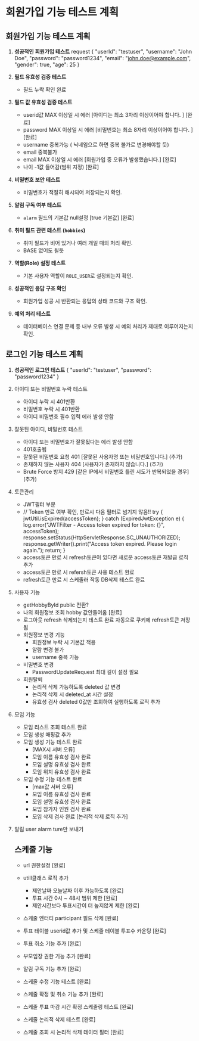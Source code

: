# 회원가입 기능 테스트 계획


## 회원가입 기능 테스트 계획

1. **성공적인 회원가입 테스트**
    request
   {
   "userId": "testuser",
   "username": "John Doe",
   "password": "password1234",
   "email": "john.doe@example.com",
   "gender": true,
   "age": 25
   }

2. **필드 유효성 검증 테스트**
    - 필드 누락 확인 완료

3. **필드 값 유효성 검증 테스트**
    - userid값 MAX 이상일 시 에러 [아이디는 최소 3자리 이상이어야 합니다. ] [완료]
    - password MAX 이상일 시 에러 [비밀번호는 최소 8자리 이상이어야 합니다. ] [완료]
    - username 중복가능 ( 닉네임으로 하면 중복 불가로 변경해야할 듯)
    - email 중복불가
    - email MAX 이상일 시 에러 [회원가입 중 오류가 발생했습니다.] [완료]
    - 나이 -1값 들어감(범위 지정) [완료]

5. **비밀번호 보안 테스트**
    - 비밀번호가 적절히 해시되어 저장되는지 확인.

6. **알림 구독 여부 테스트**
    - `alarm` 필드의 기본값 null설정 [true 기본값] [완료]

7. **취미 필드 관련 테스트 (`hobbies`)**
    - 취미 필드가 비어 있거나 여러 개일 때의 처리 확인.
    - BASE 없어도 될듯

8. **역할(Role) 설정 테스트**
    - 기본 사용자 역할이 `ROLE_USER`로 설정되는지 확인.

12. **성공적인 응답 구조 확인**
    - 회원가입 성공 시 반환되는 응답의 상태 코드와 구조 확인.

13. **예외 처리 테스트**
    - 데이터베이스 연결 문제 등 내부 오류 발생 시 예외 처리가 제대로 이루어지는지 확인.

## 로그인 기능 테스트 계획

1. **성공적인 로그인 테스트**
   {
   "userId": "testuser",
   "password": "password1234"
   }
2. 아이디 또는 비밀번호 누락 테스트
    - 아이디 누락 시 401반환
    - 비밀번호 누락 시 401반환
    - 아이디 비밀번호 필수 입력 에러 발생 안함
3. 잘못된 아이디, 비밀번호 테스트
    - 아이디 또는 비밀번호가 잘못됬다는 에러 발생 안함
    - 401호출됨
    - 잘못된 비밀번호 요청 401 [잘못된 사용자명 또는 비밀번호입니다.] (추가)
    - 존재하지 않는 사용자 404 [사용자가 존재하지 않습니다.] (추가)
    - Brute Force 방지 429 [같은 IP에서 비밀번호 틀린 시도가 반복되었을 경우] (추가)

4. 토큰관리
    - JWT필터 부분
    - // Token 만료 여부 확인, 만료시 다음 필터로 넘기지 않음!!
      try {
      jwtUtil.isExpired(accessToken);
      } catch (ExpiredJwtException e) {
      log.error("JWTFilter - Access token expired for token: {}", accessToken);
      response.setStatus(HttpServletResponse.SC_UNAUTHORIZED);
      response.getWriter().print("Access token expired. Please login again.");
      return;
      }
    - access토큰 만료 시 refresh토큰이 있다면 새로운 access토큰 재발급 로직 추가
    - access토큰 만료 시 refersh토큰 사용 테스트 완료
    - refresh토큰 만료 시 스케줄러 작동 DB삭제 테스트 완료

5. 사용자 기능
   - getHobbyById public 전환?
   - 나의 회원정보 조회 hobby 값안들어옴 [완료]
   - 로그아웃 refresh 삭제되는지 테스트 완료 자동으로 쿠키에 refresh토큰 저장됨
   - 회원정보 변경 기능 
     - 회원정보 누락 시 기본값 적용
     - 알람 변경 불가
     - username 중복 가능
   - 비밀번호 변경
     - PasswordUpdateRequest 최대 길이 설정 필요
   - 회원탈퇴
     - 논리적 삭제 가능하도록 deleted 값 변경
     - 논리적 삭제 시 deleted_at 시간 설정
     - 유효성 검사 deleted 0값만 조회하여 실행하도록 로직 추가

6. 모임 기능
   - 모임 리스트 조회 테스트 완료
   - 모임 생성 매핑값 추가
   - 모임 생성 기능 테스트 완료
     - [MAX시 서버 오류]
     - 모임 이름 유효성 검사 완료
     - 모임 설명 유효성 검사 완료 
     - 모임 위치 유효성 검사 완료
   - 모임 수정 기능 테스트 완료
     - [max값 서버 오류]
     - 모임 이름 유효성 검사 완료
     - 모임 설명 유효성 검사 완료
     - 모임 참가자 인원 검사 완료
     - 모임 삭제 검사 완료 [논리적 삭제 로직 추가]


7. 알림 user alarm ture만 보내기

   ## 스케줄 기능
   - url 권한설정 [완료]
   - utill클래스 로직 추가
     - 제안날짜 오늘날짜 이후 가능하도록 [완료]
     - 투표 시간 0시 ~ 48시 범위 제한 [완료]
     - 제안시간보다 투표시간이 더 높지않게 제한 [완료] 
   - 스케줄 엔터티 participant 필드 삭제 [완료]
   
   - 투표 테이블 userid값 추가 및 스케줄 테이블 투표수 카운팅 [완료]
   - 투표 취소 기능 추가 [완료]
   - 부모임장 권한 기능 추가 [완료]
   - 알림 구독 기능 추가 [완료]
   - 스케줄 수정 기능 테스트 [완료]
   - 스케줄 확정 및 취소 기능 추가 [완료]
   - 스케줄 투표 마감 시간 확정 스케줄링 테스트 [완료]
   - 스케줄 논리적 삭제 테스트 [완료]
   - 스케줄 조회 시 논리적 삭제 데이터 필터 [완료]
